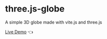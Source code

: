# three.js-globe

A simple 3D globe made with vite.js and three.js

[Live Demo](https://chicco4.github.io/three.js-globe/) :point_left:
